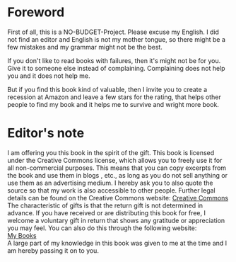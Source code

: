 # Foreword
First of all, this is a NO-BUDGET-Project. Please excuse my English. I did not find an editor and English is not my mother tongue, so there might be a few mistakes and my grammar might not be the best.

If you don't like to read books with failures, then it's might not be for you. Give it to someone else instead of complaining. Complaining does not help you and it does not help me.

But if you find this book kind of valuable, then I invite you to create a recession at Amazon and leave a few stars for the rating, that helps other people to find my book and it helps me to survive and wright more book.

# Editor's note
I am offering you this book in the spirit of the gift. This book is licensed under the Creative Commons license, which allows you to freely use it for all non-commercial purposes. This means that you can copy excerpts from the book and use them in blogs , etc., as long as you do not sell anything or use them as an advertising medium. I hereby ask you to also quote the source so that my work is also accessible to other people. Further legal details can be found on the Creative Commons website:   [Creative Commons](https://creativecommons.org)  
The characteristic of gifts is that the return gift is not determined in advance. If you have received or are distributing this book for free, I welcome a voluntary gift in return that shows any gratitude or appreciation you may feel. You can also do this through the following website:  
[My Books](https://artananda.github.io/manifestation/books.html)  
A large part of my knowledge in this book was given to me at the time and I am hereby passing it on to you.